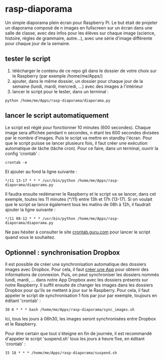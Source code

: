 # rasp-diaporama
Un simple diaporama plein écran pour Raspberry Pi. Le but était de projeter un diaporama composé de n images en fullscreen sur un écran dans une salle de classe, avec des infos pour les élèves sur chaque image (science, histoire, règles de grammaire, autre...), avec une série d'image différente pour chaque jour de la semaine.

## tester le script
1. télécharger le contenu de ce repo git dans le dossier de votre choix sur le Raspberry (par exemple /home/me/Apps/)
2. ajouter, dans le même dossier, un dossier pour chaque jour de la semaine (lundi, mardi, mercredi, ...) avec des images à l'intérieur
3. lancer le script pour le tester, dans un terminal :
```
python /home/me/Apps/rasp-diaporama/diaporama.py
```

## lancer le script automatiquement
Le script est réglé pour fonctionner 10 minutes (600 secondes). Chaque image sera affichée pendant n secondes, n étant les 600 secondes divisées par le nombre d'images. Puis le script va mettre en standby l'écran. Pour que le script puisse se lancer plusieurs fois, il faut créer une exécution automatique de tâche (tâche cron). Pour ce faire, dans un terminal, ouvrir la config 'crontab' :
```
crontab -e
```

Et ajouter au fond la ligne suivante :
```
*/11 13-17 * * * /usr/bin/python /home/me/Apps/rasp-diaporama/diaporama.py
```

Il faudra ensuite redémarrer le Raspberry et le script va se lancer, dans cet exemple, toutes les 11 minutes (*/11) entre 13h et 17h (13-17). Si on voulait que le script se lance également tous les matins de 08h à 12h, il faudrait ajouter la ligne suivante :
```
*/11 08-12 * * * /usr/bin/python /home/me/Apps/rasp-diaporama/diaporama.py
```

Ne pas hésiter à consulter le site [crontab.guru.com](https://crontab.guru/#*_*/6_*_*_*) pour lancer le script quand vous le souhaitez.

## Optionnel : synchronisation Dropbox
Il est possible de créer une synchronisation automatique des dossiers images avec Dropbox. Pour cela, il faut [créer une App](https://www.dropbox.com/developers/reference/getting-started) pour obtenir des informations de connexion. Puis, on peut synchroniser les dossiers nommés lundi, mardi, ... dans notre App Dropbox avec les dossiers présents sur notre Raspberry. Il suffit ensuite de changer les images dans les dossiers Dropbox pour qu'ils se mettent à jour sur le Raspberry. Pour cela, il faut appeler le script de synchronisation 1 fois par jour par exemple, toujours en éditant 'crontab' :
```
30 6 * * * bash /home/me/Apps/rasp-diaporama/sync_images.sh
```

Ici, tous les jours à 06h30, les images seront synchronisées entre Dropbox et le Raspberry.

Pour être certain que tout s'éteigne en fin de journée, il est recommandé d'appeler le script 'suspend.sh' tous les jours à heure fixe, en éditant 'crontab' :
```
15 18 * * * /home/me/Apps/rasp-diaporama/suspend.sh
```
